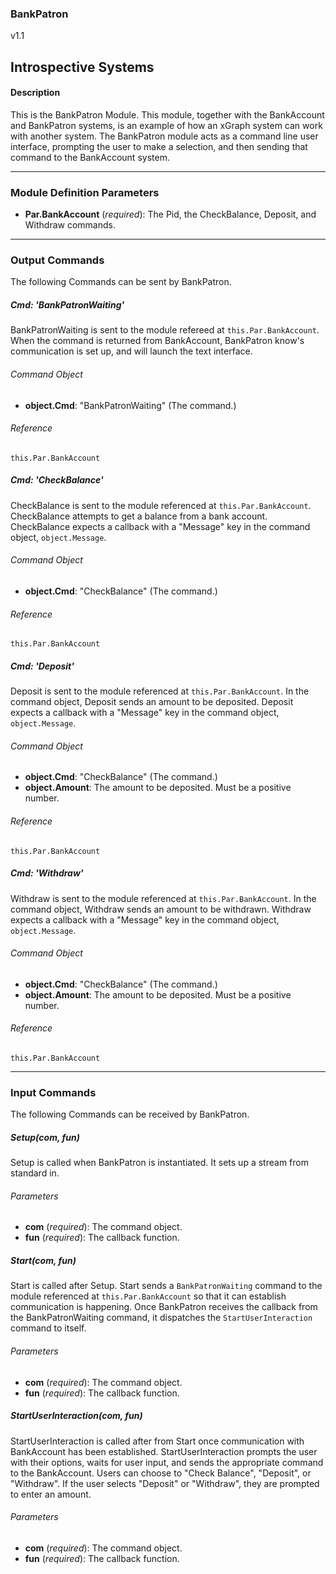 ### BankPatron

v1.1

Introspective Systems
---
#### Description

This is the BankPatron Module. This module, together with the BankAccount
and BankPatron systems, is an example of how an xGraph system can work
with another system. The BankPatron module acts as a command line user
interface, prompting the user to make a selection, and then sending that
command to the BankAccount system.

---

### Module Definition Parameters

- **Par.BankAccount** (*required*): The Pid, the CheckBalance, Deposit,
                                    and Withdraw commands.

---

### Output Commands
The following Commands can be sent by BankPatron.

##### Cmd: 'BankPatronWaiting'
BankPatronWaiting is sent to the module refereed at `this.Par.BankAccount`.
When the command is returned from BankAccount, BankPatron know's communication 
is set up, and will launch the text interface.

###### Command Object
- **object.Cmd**: "BankPatronWaiting" (The command.)

###### Reference
`this.Par.BankAccount`


##### Cmd: 'CheckBalance'
CheckBalance is sent to the module referenced at `this.Par.BankAccount`.
CheckBalance attempts to get a balance from a bank account. CheckBalance
expects a callback with a "Message" key in the command object,
`object.Message`.

###### Command Object
- **object.Cmd**: "CheckBalance" (The command.)

###### Reference
`this.Par.BankAccount`


##### Cmd: 'Deposit'
Deposit is sent to the module referenced at `this.Par.BankAccount`. In the command
object, Deposit sends an amount to be deposited. Deposit expects a callback
with a "Message" key in the command object, `object.Message`.

###### Command Object
- **object.Cmd**: "CheckBalance" (The command.)
- **object.Amount**: The amount to be deposited. Must be a positive number.

###### Reference
`this.Par.BankAccount`


##### Cmd: 'Withdraw'
Withdraw is sent to the module referenced at `this.Par.BankAccount`. In the command
object, Withdraw sends an amount to be withdrawn. Withdraw expects a callback
with a "Message" key in the command object, `object.Message`.

###### Command Object
- **object.Cmd**: "CheckBalance" (The command.)
- **object.Amount**: The amount to be deposited. Must be a positive number.

###### Reference
`this.Par.BankAccount`

---

### Input Commands
The following Commands can be received by BankPatron.

##### Setup(com, fun)
Setup is called when BankPatron is instantiated. It sets up a stream from
standard in.

###### Parameters
- **com** (*required*): The command object.
- **fun** (*required*): The callback function.


##### Start(com, fun)
Start is called after Setup. Start sends a `BankPatronWaiting` command to the 
module referenced at `this.Par.BankAccount` so that it can establish communication 
is happening. Once BankPatron receives the callback from the BankPatronWaiting 
command, it dispatches the `StartUserInteraction` command to itself.

###### Parameters
- **com** (*required*): The command object.
- **fun** (*required*): The callback function.


##### StartUserInteraction(com, fun)
StartUserInteraction is called after from Start once communication with BankAccount 
has been established. StartUserInteraction prompts the user with their options, waits 
for user input, and sends the appropriate command to the BankAccount. Users can choose 
to "Check Balance", "Deposit", or "Withdraw". If the user selects "Deposit" or "Withdraw", 
they are prompted to enter an amount. 

###### Parameters
- **com** (*required*): The command object.
- **fun** (*required*): The callback function.
